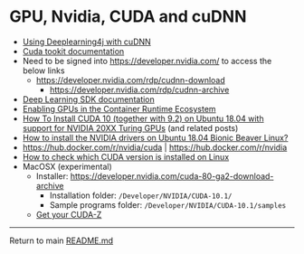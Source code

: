 # GPU, Nvidia, CUDA and cuDNN

- [Using Deeplearning4j with cuDNN](https://deeplearning4j.org/docs/latest/deeplearning4j-config-cudnn)
- [Cuda tookit documentation](https://docs.nvidia.com/cuda/)
- Need to be signed into https://developer.nvidia.com/ to access the below links
    - https://developer.nvidia.com/rdp/cudnn-download
        - https://developer.nvidia.com/rdp/cudnn-archive
- [Deep Learning SDK documentation](https://docs.nvidia.com/deeplearning/sdk/cudnn-install/index.html)
- [Enabling GPUs in the Container Runtime Ecosystem](https://devblogs.nvidia.com/gpu-containers-runtime/)
- [How To Install CUDA 10 (together with 9.2) on Ubuntu 18.04 with support for NVIDIA 20XX Turing GPUs](https://www.pugetsystems.com/labs/hpc/How-To-Install-CUDA-10-together-with-9-2-on-Ubuntu-18-04-with-support-for-NVIDIA-20XX-Turing-GPUs-1236/) (and related posts)
- [How to install the NVIDIA drivers on Ubuntu 18.04 Bionic Beaver Linux?](https://linuxconfig.org/how-to-install-the-nvidia-drivers-on-ubuntu-18-04-bionic-beaver-linux)
- https://hub.docker.com/r/nvidia/cuda | https://hub.docker.com/r/nvidia
- [How to check which CUDA version is installed on Linux](http://arnon.dk/check-cuda-installed/)
- MacOSX (experimental)
    - Installer: https://developer.nvidia.com/cuda-80-ga2-download-archive
        - Installation folder: `/Developer/NVIDIA/CUDA-10.1/`
        - Sample programs folder: `/Developer/NVIDIA/CUDA-10.1/samples`
    - [Get your CUDA-Z](http://cuda-z.sourceforge.net/)

---

Return to main [README.md](../README.md)
